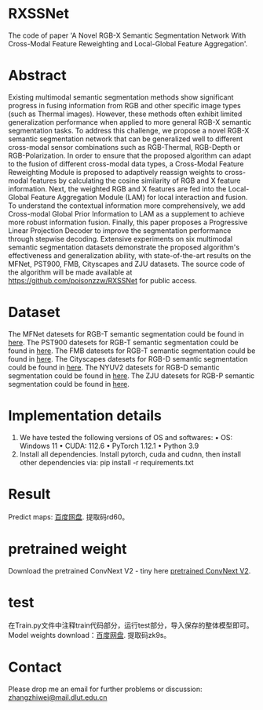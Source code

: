 # RXSSNet
The code of paper 'A Novel RGB-X Semantic Segmentation Network With Cross-Modal Feature Reweighting and Local-Global Feature Aggregation'. 

# Abstract
Existing multimodal semantic segmentation methods show significant progress in fusing information from RGB and other specific image types (such as Thermal images). However, these methods often exhibit limited generalization performance when applied to more general RGB-X semantic segmentation tasks. To address this challenge, we propose a novel RGB-X semantic segmentation network that can be generalized well to different cross-modal sensor combinations such as RGB-Thermal, RGB-Depth or RGB-Polarization. In order to ensure that the proposed algorithm can adapt to the fusion of different cross-modal data types, a Cross-Modal Feature Reweighting Module is proposed to adaptively reassign weights to cross-modal features by calculating the cosine similarity of RGB and X feature information. Next, the weighted RGB and X features are fed into the Local-Global Feature Aggregation Module (LAM) for local interaction and fusion. To understand the contextual information more comprehensively, we add Cross-modal Global Prior Information to LAM as a supplement to achieve more robust information fusion. Finally, this paper proposes a Progressive Linear Projection Decoder to improve the segmentation performance through stepwise decoding. Extensive experiments on six multimodal semantic segmentation datasets demonstrate the proposed algorithm's effectiveness and generalization ability, with state-of-the-art results on the MFNet, PST900, FMB, Cityscapes and ZJU datasets. The source code of the algorithm will be made available at https://github.com/poisonzzw/RXSSNet for public access.

# Dataset
The MFNet datesets for RGB-T semantic segmentation could be found in [here](https://www.mi.t.u-tokyo.ac.jp/static/projects/mil_multispectral/).
The PST900 datesets for RGB-T semantic segmentation could be found in [here](https://drive.google.com/file/d/1hZeM-MvdUC_Btyok7mdF00RV-InbAadm/view?pli=1).
The FMB datesets for RGB-T semantic segmentation could be found in [here](https://pan.baidu.com/s/1k7PgCsSJVZJIoIhgMjWxNg?pwd=IVIF#list/path=%2F).
The Cityscapes datesets for RGB-D semantic segmentation could be found in [here](https://www.cityscapes-dataset.com/dataset-overview/).
The NYUV2 datesets for RGB-D semantic segmentation could be found in [here](https://cs.nyu.edu/~fergus/datasets/nyu_depth_v2.html).
The ZJU datesets for RGB-P semantic segmentation could be found in [here](https://huggingface.co/datasets/Zhonghua/ZJU_RGB_P/tree/main).

# Implementation details
1. We have tested the following versions of OS and softwares:
• OS: Windows 11
• CUDA: 112.6
• PyTorch 1.12.1
• Python 3.9
2. Install all dependencies. Install pytorch, cuda and cudnn, then install other dependencies via:
   pip install -r requirements.txt

# Result
Predict maps: [百度网盘](https://pan.baidu.com/s/1T4J-iTgW7nBZWcCTmNsIBQ).
提取码rd60。

# pretrained weight
Download the pretrained ConvNext V2 - tiny here [pretrained ConvNext V2](https://dl.fbaipublicfiles.com/convnext/convnextv2/im22k/convnextv2_tiny_22k_384_ema.pt).



# test 
在Train.py文件中注释train代码部分，运行test部分，导入保存的整体模型即可。
Model weights download：[百度网盘](https://pan.baidu.com/s/1jhBzhxnfD2_oOhnnTF0zCQ).
提取码zk9s。





# Contact
Please drop me an email for further problems or discussion: zhangzhiwei@mail.dlut.edu.cn
